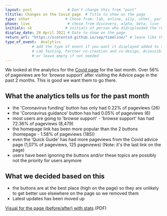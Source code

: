 ```yaml
---
layout: post                # Don't change this from "post"
tltitle: Changes on the Covid page  # Title to show on the page
type: other                # Chose from: lab, online, a11y, other, partner
phase: live                 # chose from discovery, alpha, beta, live
initials: sk               # initials of person who did/uploaded the research
display_date: 28 April 2021 # Date to show on the page
return_url: "https://scotentsd.github.io/sep/timeline/" # leave like this         
type_of_event:  Analytics         
            # add the type of event if you want it displayed added to the heading when the post if clicked on
            # Lab Testing, Partner co-creation and co-design, Accessibility, Online research and testing, Events, F2F and testing
            # or leave empty if not needed
---
```


We looked at the analytics for the [Covid page](https://findbusinesssupport.gov.scot/coronavirus-advice) for the last month.
Over 56% of pageviews are for ‘browse support’ after visiting the Advice page in the past 2 months. This is good we want them to go there.

## What the analytics tells us for the past month

- the 'Coronavirus funding' button has only had 0.22% of pageviews (26)
- the 'Coronavirus guidance' button has had 0.05% of pageviews (6)
- most users are going to 'browse support' - 'browse support' has had 72.36% of pageviews (8,479)
- the homepage link has been more popular than the 2 buttons (homepage - 1.58% of pageviews (185))
- even the ‘Quick Guide’ has had more pageviews from the Covid advice page (1,07% of pageviews, 125 pageviews) (Note: it's the last link on the page)
- users have been ignoring the buttons and/or these topics are possibly not the priority for users anymore

## What we decided based on this
- the buttons are at the best place (high on the page) so they are unlikely to get better use elsewhere on the page so we removed them
- Latest updates has been moved up


[Visual for the page (before/after) with stats](/sep/files/FBS-Beta-covid-page-28-april-2021.pdf) (PDF)
